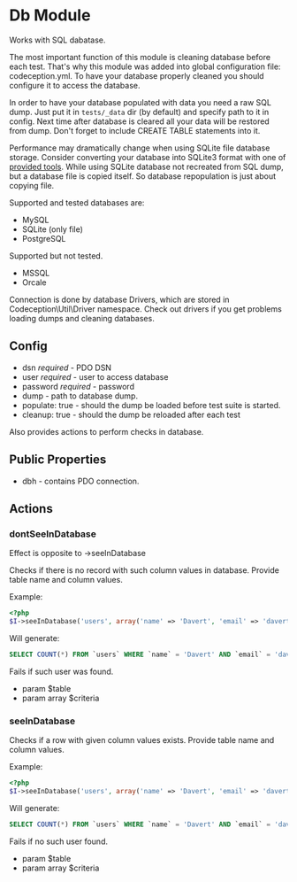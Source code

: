 # Db Module

Works with SQL dabatase.

The most important function of this module is cleaning database before each test.
That's why this module was added into global configuration file: codeception.yml.
To have your database properly cleaned you should configure it to access the database.

In order to have your database populated with data you need a raw SQL dump.
Just put it in ``` tests/_data ``` dir (by default) and specify path to it in config.
Next time after database is cleared all your data will be restored from dump.
Don't forget to include CREATE TABLE statements into it.

Performance may dramatically change when using SQLite file database storage.
Consider converting your database into SQLite3 format with one of [provided tools](http://www.sqlite.org/cvstrac/wiki?p=ConverterTools).
While using SQLite database not recreated from SQL dump, but a database file is copied itself. So database repopulation is just about copying file.

Supported and tested databases are:

* MySQL
* SQLite (only file)
* PostgreSQL

Supported but not tested.

* MSSQL
* Orcale

Connection is done by database Drivers, which are stored in Codeception\Util\Driver namespace.
Check out drivers if you get problems loading dumps and cleaning databases.

## Config

* dsn *required* - PDO DSN
* user *required* - user to access database
* password *required* - password
* dump - path to database dump.
* populate: true - should the dump be loaded before test suite is started.
* cleanup: true - should the dump be reloaded after each test

Also provides actions to perform checks in database.

## Public Properties
* dbh - contains PDO connection.


## Actions


### dontSeeInDatabase


Effect is opposite to ->seeInDatabase

Checks if there is no record with such column values in database.
Provide table name and column values.

Example:

``` php
<?php
$I->seeInDatabase('users', array('name' => 'Davert', 'email' => 'davert * mail.com'));

```
Will generate:

``` sql
SELECT COUNT(*) FROM `users` WHERE `name` = 'Davert' AND `email` = 'davert * mail.com'
```
Fails if such user was found.

 * param $table
 * param array $criteria


### seeInDatabase


Checks if a row with given column values exists.
Provide table name and column values.

Example:

``` php
<?php
$I->seeInDatabase('users', array('name' => 'Davert', 'email' => 'davert * mail.com'));

```
Will generate:

``` sql
SELECT COUNT(*) FROM `users` WHERE `name` = 'Davert' AND `email` = 'davert * mail.com'
```
Fails if no such user found.

 * param $table
 * param array $criteria
